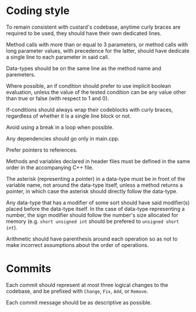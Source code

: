# Coding style

To remain consistent with custard's codebase, anytime curly braces are required to be used, they should have their own dedicated lines.

Method calls with more than  or equal to 3 parameters, or method calls with long parameter values, with precedence for the latter, should have dedicate a single line to each parameter in said call.

Data-types should be on the same line as the method name and paremeters.

Where possible, an if condition should prefer to use implicit boolean evaluation, unless the value of the tested condition can be any value other than true or false (with respect to 1 and 0).

If-conditions should always wrap their codeblocks with curly braces, regardless of whether it is a single line block or not.

Avoid using a break in a loop when possible.

Any dependencies should go only in main.cpp.

Prefer pointers to references.

Methods and variables declared in header files must be defined in the same order in the accompanying C++ file.

The asterisk (representing a pointer) in a data-type must be in front of the variable name, not around the data-type itself, unless a method returns a pointer, in which case the asterisk should directly follow the data-type.

Any data-type that has a modifier of some sort should have said modifier(s) placed before the data-type itself. In the case of data-type representing a number, the sign modifier should follow the number's size allocated for memory (e.g. `short unsigned int` should be prefered to `unsigned short int`).

Arithmetic should have parenthesis around each operation so as not to make incorrect assumptions about the order of operations.

# Commits

Each commit should represent at most three logical changes to the codebase, and be prefixed with `Change`, `Fix`, `Add`, or `Remove`.

Each commit message should be as descriptive as possible.
